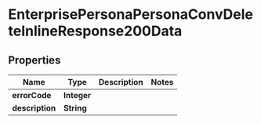 # EnterprisePersonaPersonaConvDeleteInlineResponse200Data

## Properties
Name | Type | Description | Notes
------------ | ------------- | ------------- | -------------
**errorCode** | **Integer** |  | 
**description** | **String** |  | 
